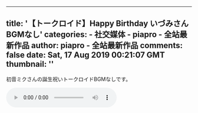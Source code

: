 
---
title: '【トークロイド】Happy Birthday いづみさん　BGMなし'
categories: 
    - 社交媒体
    - piapro - 全站最新作品
author: piapro - 全站最新作品
comments: false
date: Sat, 17 Aug 2019 00:21:07 GMT
thumbnail: ''
---

<div>   
<p class="cd_dtl_cap">初音ミクさんの誕生祝いトークロイドBGMなしです。</p><audio src="https://cdn.piapro.jp/mp3_a/fc/fc4695kyyso0dydt_20190817002107_audition.mp3" controls loop></audio>  
</div>
            